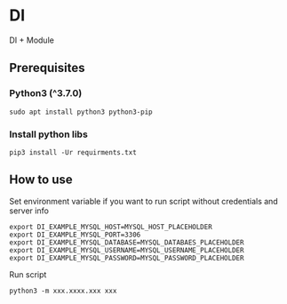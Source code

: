 # DI
DI + Module

## Prerequisites

### Python3 (^3.7.0)
    sudo apt install python3 python3-pip

### Install python libs
    pip3 install -Ur requirments.txt

## How to use
Set environment variable if you want to run script without credentials and server info

    export DI_EXAMPLE_MYSQL_HOST=MYSQL_HOST_PLACEHOLDER
    export DI_EXAMPLE_MYSQL_PORT=3306
    export DI_EXAMPLE_MYSQL_DATABASE=MYSQL_DATABAES_PLACEHOLDER
    export DI_EXAMPLE_MYSQL_USERNAME=MYSQL_USERNAME_PLACEHOLDER
    export DI_EXAMPLE_MYSQL_PASSWORD=MYSQL_PASSWORD_PLACEHOLDER

Run script

    python3 -m xxx.xxxx.xxx xxx 
